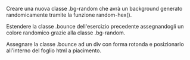 Creare una nuova classe .bg-random che avrà un background generato randomicamente tramite la funzione random-hex().

Estendere la classe .bounce dell'esercizio precedente assegnandogli un colore randomico grazie alla classe .bg-random.

Assegnare la classe .bounce ad un div con forma rotonda e posizionarlo all'interno del foglio html a piacimento.
